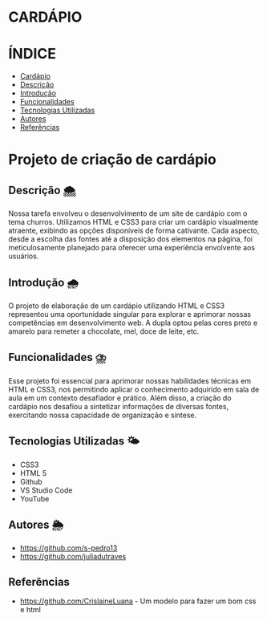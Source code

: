 # CARDÁPIO
# ÍNDICE
 
* [Cardápio](#cardapio)
* [Descrição](#descrição)
* [Introdução](#introdução)
* [Funcionalidades](#funcionalidades)
* [Tecnologias Utilizadas](#tecnologias-utilizadas)
* [Autores](#autores)
* [Referências](#referencias)
 
#   Projeto de criação de cardápio
 
## Descrição 🌨️
Nossa tarefa envolveu o desenvolvimento de um site de cardápio com o tema churros. Utilizamos HTML e CSS3 para criar um cardápio visualmente atraente, exibindo as opções disponíveis de forma cativante. Cada aspecto, desde a escolha das fontes até a disposição dos elementos na página, foi meticulosamente planejado para oferecer uma experiência envolvente aos usuários.
 
## Introdução 🌧️
O projeto de elaboração de um cardápio utilizando HTML e CSS3 representou uma oportunidade singular para explorar e aprimorar nossas competências em desenvolvimento web. A dupla optou pelas cores preto e amarelo para remeter a chocolate, mel, doce de leite, etc.
 
## Funcionalidades ⛈️
Esse projeto foi essencial para aprimorar nossas habilidades técnicas em HTML e CSS3, nos permitindo aplicar o conhecimento adquirido em sala de aula em um contexto desafiador e prático. Além disso, a criação do cardápio nos desafiou a sintetizar informações de diversas fontes, exercitando nossa capacidade de organização e síntese.
 
## Tecnologias Utilizadas 🌤️
- CSS3
- HTML 5
- Github
- VS Studio Code
- YouTube
 
## Autores 🌦️
- https://github.com/s-pedro13
- https://github.com/juliadutraves

## Referências
- https://github.com/CrislaineLuana - Um modelo para fazer um bom css e html